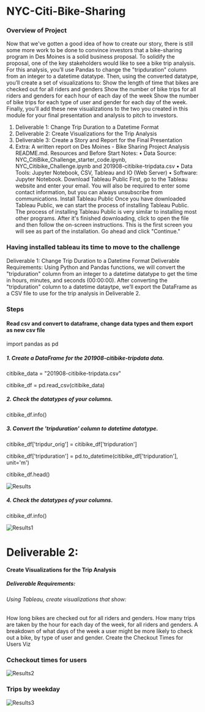 # NYC-Citi-Bike-Sharing

### Overview of Project

Now that we've gotten a good idea of how to create our story, there is still some more work to be done to convince investors that a bike-sharing program in Des Moines is a solid business proposal. To solidify the proposal, one of the key stakeholders would like to see a bike trip analysis.
For this analysis, you’ll use Pandas to change the "tripduration" column from an integer to a datetime datatype. Then, using the converted datatype, you’ll create a set of visualizations to:
Show the length of time that bikes are checked out for all riders and genders Show the number of bike trips for all riders and genders for each hour of each day of the week Show the number of bike trips for each type of user and gender for each day of the week. Finally, you’ll add these new visualizations to the two you created in this module for your final presentation and analysis to pitch to investors.
1.	Deliverable 1: Change Trip Duration to a Datetime Format
2.	Deliverable 2: Create Visualizations for the Trip Analysis
3.	Deliverable 3: Create a Story and Report for the Final Presentation
4.	Extra: A written report on Des Moines - Bike Sharing Project Analysis README.md.
Resources and Before Start Notes:
•	Data Source: NYC_CitiBike_Challenge_starter_code.ipynb, NYC_Citibike_Challenge.ipynb and 201908-citibike-tripdata.csv
•	Data Tools: Jupyter Notebook, CSV, Tableau and IO (Web Server)
•	Software: Jupyter Notebook.
Download Tableau Public
First, go to the Tableau website and enter your email. You will also be required to enter some contact information, but you can always unsubscribe from communications.
Install Tableau Public
Once you have downloaded Tableau Public, we can start the process of installing Tableau Public. The process of installing Tableau Public is very similar to installing most other programs.
After it's finished downloading, click to open the file and then follow the on-screen instructions. This is the first screen you will see as part of the installation. Go ahead and click "Continue."

### Having installed tableau its time to move to the challenge

Deliverable 1:
Change Trip Duration to a Datetime Format
Deliverable Requirements:
Using Python and Pandas functions, we will convert the "tripduration" column from an integer to a datetime datatype to get the time in hours, minutes, and seconds (00:00:00). After converting the "tripduration" column to a datetime dataytpe, we’ll export the DataFrame as a CSV file to use for the trip analysis in Deliverable 2.

### Steps

#### Read csv and convert to dataframe, change data types and them export as new csv file

import pandas as pd

##### 1. Create a DataFrame for the 201908-citibike-tripdata data. 

citibike_data = "201908-citibike-tripdata.csv"

citibike_df = pd.read_csv(citibike_data)

##### 2. Check the datatypes of your columns. 

citibike_df.info()

##### 3. Convert the 'tripduration' column to datetime datatype.

citibike_df['tripdur_orig'] = citibike_df['tripduration']

citibike_df['tripduration'] = pd.to_datetime(citibike_df['tripduration'], unit='m')

citibike_df.head()

![Results](https://user-images.githubusercontent.com/57301554/120095281-be266680-c0ea-11eb-9b06-dd5d381d89e7.PNG)

##### 4. Check the datatypes of your columns. 

citibike_df.info()

![Results1](https://user-images.githubusercontent.com/57301554/120095284-c1215700-c0ea-11eb-9f7b-d3dcd064f17c.PNG)

# Deliverable 2:

#### Create Visualizations for the Trip Analysis
##### Deliverable Requirements:
###### Using Tableau, create visualizations that show:

How long bikes are checked out for all riders and genders.
How many trips are taken by the hour for each day of the week, for all riders and genders.
A breakdown of what days of the week a user might be more likely to check out a bike, by type of user and gender.
Create the Checkout Times for Users Viz

### Ccheckout times for users

![Results2](https://user-images.githubusercontent.com/57301554/120095285-c41c4780-c0ea-11eb-85e9-d3cfb7827470.PNG)

### Trips by weekday

![Results3](https://user-images.githubusercontent.com/57301554/120095288-c7173800-c0ea-11eb-8acb-f1addee2a5b5.PNG)






 












